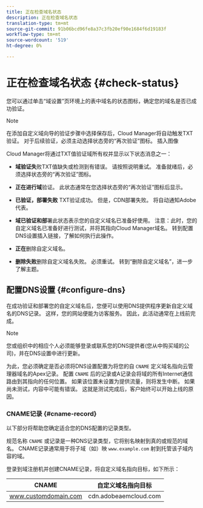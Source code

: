 ```yaml
---
title: 正在检查域名状态
description: 正在检查域名状态
translation-type: tm+mt
source-git-commit: 91b06bcd96fe8a37c3fb20ef90e1684f6d19183f
workflow-type: tm+mt
source-wordcount: '519'
ht-degree: 0%

---
```



# 正在检查域名状态 {#check-status}

您可以通过单击“域设置”页环境上的表中域名的状态图标，确定您的域名是否已成功验证。

>[!NOTE]
>在添加自定义域向导的验证步骤中选择保存后，Cloud Manager将自动触发TXT验证。 对于后续验证，必须主动选择状态旁的“再次验证”图标。 插入图像

Cloud Manager将通过TXT值验证域所有权并显示以下状态消息之一：

* **域验证失**&#x200B;败TXT值缺失或检测到有错误。 请按照说明重试。 准备就绪后，必须选择状态旁的“再次验证”图标。

* **正在进行域**&#x200B;验证。 此状态通常在您选择状态旁的“再次验证”图标后显示。

* **已验证，部署失败** TXT验证成功。 但是，CDN部署失败。 将自动通知Adobe代表。

* **域已验证和部**&#x200B;署此状态表示您的自定义域名已准备好使用。 注意：此时，您的自定义域名已准备好进行测试，并将其指向Cloud Manager域名。 转到配置DNS设置插入链接，了解如何执行此操作。

* **正在**&#x200B;删除自定义域名。

* **删除失败**&#x200B;删除自定义域名失败。 必须重试。 转到“删除自定义域名”，进一步了解主题。


## 配置DNS设置 {#configure-dns}

在成功验证和部署您的自定义域名后，您便可以使用DNS提供程序更新自定义域名的DNS记录。 这样，您的网站便能为访客服务。 因此，此活动通常在上线前完成。

>[!NOTE]
>您或组织中的相应个人必须能够登录或联系您的DNS提供者(您从中购买域的公司)，并在DNS设置中进行更新。

为此，您必须确定是否必须将DNS设置配置为将您的自 `CNAME` 定义域名指向云管理器域名的Apex记录。 配置 `CNAME` 后的记录或A记录会将域的所有Internet通信路由到其指向的任何位置。 如果该位置未设置为提供流量，则将发生中断。 如果尚未测试，内容中可能有错误。 这就是测试完成后，客户始终可以开始上线的原因。

### CNAME记录 {#cname-record}

以下部分将帮助您确定适合您的DNS配置的记录类型。

规范名称 `CNAME` 或记录是一种DNS记录类型，它将别名映射到真的或规范的域名。 CNAME记录通常用于将子域（如）映 `www.example.com` 射到托管该子域内容的域。

登录到域注册机并创建CNAME记录，将自定义域名指向目标，如下所示：

| CNAME | 自定义域名指向目标 |
|--- |--- |
| www.customdomain.com | cdn.adobeaemcloud.com |

